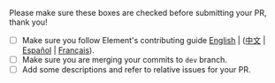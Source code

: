 Please make sure these boxes are checked before submitting your PR, thank you!

* [ ] Make sure you follow Element's contributing guide [English](https://github.com/element-plus/element-plus/blob/master/.github/CONTRIBUTING.en-US.md) | ([中文](https://github.com/element-plus/element-plus/blob/master/.github/CONTRIBUTING.zh-CN.md) | [Español](https://github.com/element-plus/element-plus/blob/master/.github/CONTRIBUTING.es.md) | [Français](https://github.com/element-plus/element-plus/blob/master/.github/CONTRIBUTING.fr-FR.md)).
* [ ] Make sure you are merging your commits to `dev` branch.
* [ ] Add some descriptions and refer to relative issues for your PR.
